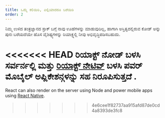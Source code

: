 ```yaml
---
title: ಒಮ್ಮೆ ಕಲಿಯಿರಿ, ಎಲ್ಲಿಯಾದರೂ ಬರೆಯಿರಿ
order: 2
---
```


ನಿಮ್ಮ ಉಳಿದ ತಂತ್ರಜ್ಞಾನದ ಸ್ಟಾಕ್ ಬಗ್ಗೆ ನಾವು ಊಹೆಗಳನ್ನು ಮಾಡುವುದಿಲ್ಲ, ಹಾಗಾಗಿ ಅಸ್ತಿತ್ವದಲ್ಲಿರುವ ಕೋಡ್ ಅನ್ನು ಪುನಃ ಬರೆಯದೆಯೇ ಹೊಸ ವೈಶಿಷ್ಟ್ಯಗಳನ್ನು ರಿಯಾಕ್ಟ್ನಲ್ಲಿ ನೀವು ಅಭಿವೃದ್ಧಿಪಡಿಸಬಹುದು.

<<<<<<< HEAD
ರಿಯಾಕ್ಟ್ ನೋಡ್ ಬಳಸಿ ಸರ್ವರ್ನಲ್ಲಿ ಮತ್ತು [ರಿಯಾಕ್ಟ್ ನೇಟಿವ್](https://facebook.github.io/react-native/) ಬಳಸಿ ಪವರ್ ಮೊಬೈಲ್ ಅಪ್ಲಿಕೇಶನ್ಗಳನ್ನು ಸಹ ನಿರೂಪಿಸುತ್ತದೆ .
=======
React can also render on the server using Node and power mobile apps using [React Native](https://reactnative.dev/).
>>>>>>> 4e6cee1f82737aa915afd87de0cd4a8393de3fc8
